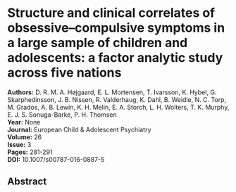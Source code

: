 # Structure and clinical correlates of obsessive–compulsive symptoms in a large sample of children and adolescents: a factor analytic study across five nations

**Authors:** D. R. M. A. Højgaard, E. L. Mortensen, T. Ivarsson, K. Hybel, G. Skarphedinsson, J. B. Nissen, R. Valderhaug, K. Dahl, B. Weidle, N. C. Torp, M. Grados, A. B. Lewin, K. H. Melin, E. A. Storch, L. H. Wolters, T. K. Murphy, E. J. S. Sonuga-Barke, P. H. Thomsen  
**Year:** None  
**Journal:** European Child & Adolescent Psychiatry  
**Volume:** 26  
**Issue:** 3  
**Pages:** 281-291  
**DOI:** 10.1007/s00787-016-0887-5  

## Abstract



